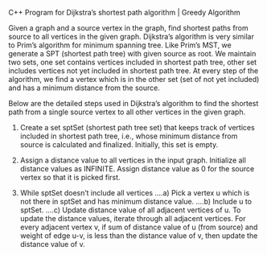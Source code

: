 C++ Program for Dijkstra’s shortest path algorithm | Greedy Algorithm

Given a graph and a source vertex in the graph, find shortest paths from source to all vertices in the given graph.
Dijkstra’s algorithm is very similar to Prim’s algorithm for minimum spanning tree. Like Prim’s MST, we generate a SPT (shortest path tree) with given source as root. 
We maintain two sets, one set contains vertices included in shortest path tree, other set includes vertices not yet included in shortest path tree. 
At every step of the algorithm, we find a vertex which is in the other set (set of not yet included) and has a minimum distance from the source.

Below are the detailed steps used in Dijkstra’s algorithm to find the shortest path from a single source vertex to all other vertices in the given graph.

1) Create a set sptSet (shortest path tree set) that keeps track of vertices included in shortest path tree, i.e., whose minimum distance from source is calculated and finalized. 
   Initially, this set is empty.
   
2) Assign a distance value to all vertices in the input graph. Initialize all distance values as INFINITE.
   Assign distance value as 0 for the source vertex so that it is picked first.
3) While sptSet doesn’t include all vertices
….a) Pick a vertex u which is not there in sptSet and has minimum distance value.
….b) Include u to sptSet.
….c) Update distance value of all adjacent vertices of u. To update the distance values, iterate through all adjacent vertices. 
     For every adjacent vertex v, if sum of distance value of u (from source) and weight of edge u-v, is less than the distance value of v, then update the distance value of v.
